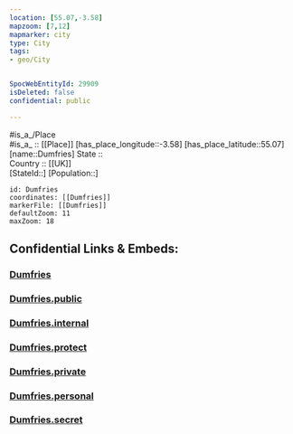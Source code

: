 ```yaml
---
location: [55.07,-3.58] 
mapzoom: [7,12] 
mapmarker: city 
type: City
tags:
- geo/City


SpocWebEntityId: 29909
isDeleted: false
confidential: public

---
```

#is_a_/Place  
#is_a_ :: [[Place]] 
[has_place_longitude::-3.58] 
[has_place_latitude::55.07] 
[name::Dumfries] 
State ::  
Country :: [[UK]]  
[StateId::] 
[Population::] 



```leaflet
id: Dumfries
coordinates: [[Dumfries]] 
markerFile: [[Dumfries]] 
defaultZoom: 11 
maxZoom: 18
```


## Confidential Links & Embeds: 

### [Dumfries](/_Standards/Earth/Continent/Europe/Europe~North/UK/Scotland/counties~Scotland/Dumfries_and_Galloway/cities~Dumfries_and_Galloway/Dumfries.md) 

### [Dumfries.public](/_public/Earth/Continent/Europe/Europe~North/UK/Scotland/counties~Scotland/Dumfries_and_Galloway/cities~Dumfries_and_Galloway/Dumfries.public.md) 

### [Dumfries.internal](/_internal/Earth/Continent/Europe/Europe~North/UK/Scotland/counties~Scotland/Dumfries_and_Galloway/cities~Dumfries_and_Galloway/Dumfries.internal.md) 

### [Dumfries.protect](/_protect/Earth/Continent/Europe/Europe~North/UK/Scotland/counties~Scotland/Dumfries_and_Galloway/cities~Dumfries_and_Galloway/Dumfries.protect.md) 

### [Dumfries.private](/_private/Earth/Continent/Europe/Europe~North/UK/Scotland/counties~Scotland/Dumfries_and_Galloway/cities~Dumfries_and_Galloway/Dumfries.private.md) 

### [Dumfries.personal](/_personal/Earth/Continent/Europe/Europe~North/UK/Scotland/counties~Scotland/Dumfries_and_Galloway/cities~Dumfries_and_Galloway/Dumfries.personal.md) 

### [Dumfries.secret](/_secret/Earth/Continent/Europe/Europe~North/UK/Scotland/counties~Scotland/Dumfries_and_Galloway/cities~Dumfries_and_Galloway/Dumfries.secret.md)

